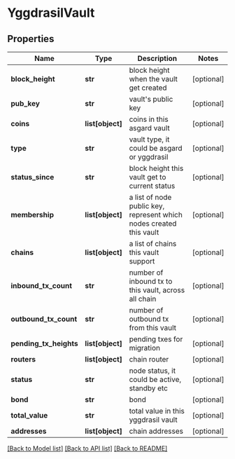 # YggdrasilVault

## Properties
Name | Type | Description | Notes
------------ | ------------- | ------------- | -------------
**block_height** | **str** | block height when the vault get created | [optional] 
**pub_key** | **str** | vault&#39;s public key | [optional] 
**coins** | **list[object]** | coins in this asgard vault | [optional] 
**type** | **str** | vault type, it could be asgard or yggdrasil | [optional] 
**status_since** | **str** | block height this vault get to current status | [optional] 
**membership** | **list[object]** | a list of node public key, represent which nodes created this vault | [optional] 
**chains** | **list[object]** | a list of chains this vault support | [optional] 
**inbound_tx_count** | **str** | number of inbound tx to this vault, across all chain | [optional] 
**outbound_tx_count** | **str** | number of outbound tx from this vault | [optional] 
**pending_tx_heights** | **list[object]** | pending txes for migration | [optional] 
**routers** | **list[object]** | chain router | [optional] 
**status** | **str** | node status, it could be active, standby etc | [optional] 
**bond** | **str** | bond | [optional] 
**total_value** | **str** | total value in this yggdrasil vault | [optional] 
**addresses** | **list[object]** | chain addresses | [optional] 

[[Back to Model list]](../README.md#documentation-for-models) [[Back to API list]](../README.md#documentation-for-api-endpoints) [[Back to README]](../README.md)


